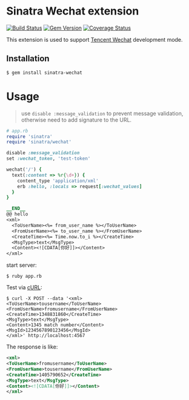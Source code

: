 # Sinatra Wechat extension
[![Build Status](https://travis-ci.org/luj1985/sinatra-wechat.svg?branch=master)](https://travis-ci.org/luj1985/sinatra-wechat)
[![Gem Version](https://badge.fury.io/rb/sinatra-wechat.svg)](http://badge.fury.io/rb/sinatra-wechat)
[![Coverage Status](https://coveralls.io/repos/luj1985/sinatra-wechat/badge.png)](https://coveralls.io/r/luj1985/sinatra-wechat)

This extension is used to support [Tencent Wechat](https://mp.weixin.qq.com/) development mode.

## Installation

    $ gem install sinatra-wechat

# Usage

> use `disable :message_validation` to prevent message validation, otherwise need to add signature to the URL.

```ruby
# app.rb
require 'sinatra'
require 'sinatra/wechat'

disable :message_validation
set :wechat_token, 'test-token'

wechat('/') {
  text(:content => %r{\d+}) {
  	content_type 'application/xml'
  	erb :hello, :locals => request[:wechat_values]
  }
}

__END__
@@ hello
<xml>
  <ToUserName><%= from_user_name %></ToUserName>
  <FromUserName><%= to_user_name %></FromUserName>
  <CreateTime><%= Time.now.to_i %></CreateTime>
  <MsgType>text</MsgType>
  <Content><![CDATA[你好]]></Content>
</xml>
```

start server:
```sheel
$ ruby app.rb
```

Test via [cURL](http://curl.haxx.se):

```shell
$ curl -X POST --data '<xml>
<ToUserName>tousername</ToUserName>
<FromUserName>fromusername</FromUserName> 
<CreateTime>1348831860</CreateTime>
<MsgType>text</MsgType>
<Content>1345 match number</Content>
<MsgId>1234567890123456</MsgId>
</xml>' http://localhost:4567
```

The response is like:
``` xml
<xml>
<ToUserName>fromusername</ToUserName>
<FromUserName>tousername</FromUserName>
<CreateTime>1405790652</CreateTime>
<MsgType>text</MsgType>
<Content><![CDATA[你好]]></Content>
</xml>
```
